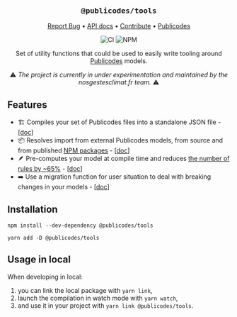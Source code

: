 <div align="center">
  <h3 align="center">
	<big><code>@publicodes/tools</code></big>
  </h3>
  <p align="center">
   <a href="https://github.com/publicodes/tools/issues">Report Bug</a>
   •
   <a href="https://publicodes.github.io/tools/">API docs</a>
   •
   <a href="https://github.com/publicodes/tools/blob/master/CONTRIBUTING.md">Contribute</a>
   •
   <a href="https://publi.codes">Publicodes</a>
  </p>

![CI][ci-link] ![NPM][npm-link]

Set of utility functions that could be used to easily write tooling around [Publicodes](https://publi.codes) models.

:warning: <i>The project is currently in under experimentation and maintained
by the nosgestesclimat.fr team.</i> :warning:

</div>

## Features

- 🏗️ Compiles your set of Publicodes files into a standalone JSON file - [[doc](https://publicodes.github.io/tools/modules/compilation.html#md:compile-a-model-from-a-source)]
- 📦 Resolves import from external Publicodes models, from source and from published [NPM packages](https://www.npmjs.com/package/futureco-data) - [[doc](https://publicodes.github.io/tools/modules/compilation.html#md:import-rules-from-a-npm-package)]
- 🪶 Pre-computes your model at compile time and reduces [the number of rules by ~65%](https://github.com/incubateur-ademe/nosgestesclimat/pull/1697) - [[doc](https://publicodes.github.io/tools/modules/optims.html)]
- ➡️ Use a migration function for user situation to deal with breaking changes in your models - [[doc](https://publicodes.github.io/tools/modules/migration.html)]

## Installation

```
npm install --dev-dependency @publicodes/tools

yarn add -D @publicodes/tools
```

## Usage in local

When developing in local:

1. you can link the local package with `yarn link`,
2. launch the compilation in watch mode with `yarn watch`,
3. and use it in your project with `yarn link @publicodes/tools`.

[ci-link]: https://img.shields.io/github/actions/workflow/status/publicodes/tools/build.yml?logo=github&logoColor=white&label=build%20%26%20test
[npm-link]: https://img.shields.io/npm/v/%40publicodes%2Ftools?logo=npm&logoColor=white&color=%23185dae
